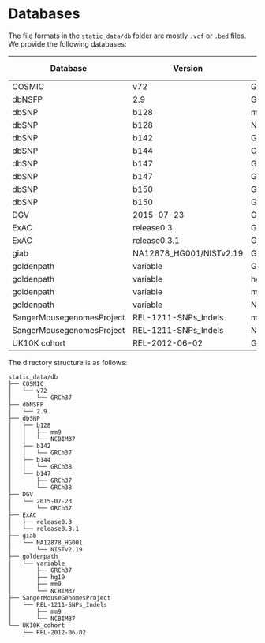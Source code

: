# Databases

The file formats in the `static_data/db` folder are mostly `.vcf` or `.bed`
files. We provide the following databases:

| Database | Version | Reference genome |
|----------|---------|------------------|
| COSMIC   | v72     | GRCh37           |
| dbNSFP   | 2.9     | GRCh37/hg19      |
| dbSNP    | b128    | mm9              |
| dbSNP    | b128    | NCBIM37          |
| dbSNP    | b142    | GRCh37           |
| dbSNP    | b144    | GRCh38           |
| dbSNP    | b147    | GRCh37           |
| dbSNP    | b147    | GRCh38           |
| dbSNP    | b150    | GRCh37           |
| dbSNP    | b150    | GRCh38           |
| DGV      | 2015-07-23 | GRCh37        |
| ExAC     | release0.3 | GRCh37/hg19   |
| ExAC     | release0.3.1 | GRCh37/hg19 |
| giab     | NA12878_HG001/NISTv2.19 | GRCh37 |
| goldenpath | variable | GRCh37        |
| goldenpath | variable | hg19          |
| goldenpath | variable | mm9           |
| goldenpath | variable | NCBIM37       |
| SangerMousegenomesProject | REL-1211-SNPs_Indels | mm9 |
| SangerMousegenomesProject | REL-1211-SNPs_Indels | NCBIM37 |
| UK10K cohort | REL-2012-06-02 | GRCh37 |

The directory structure is as follows:

```
static_data/db
├── COSMIC
│   └── v72
│       └── GRCh37
├── dbNSFP
│   └── 2.9
├── dbSNP
│   ├── b128
│   │   ├── mm9
│   │   └── NCBIM37
│   ├── b142
│   │   └── GRCh37
│   ├── b144
│   │   └── GRCh38
│   └── b147
│       ├── GRCh37
│       └── GRCh38
├── DGV
│   └── 2015-07-23
│       └── GRCh37
├── ExAC
│   ├── release0.3
│   └── release0.3.1
├── giab
│   └── NA12878_HG001
│       └── NISTv2.19
├── goldenpath
│   └── variable
│       ├── GRCh37
│       ├── hg19
│       ├── mm9
│       └── NCBIM37
├── SangerMouseGenomesProject
│   └── REL-1211-SNPs_Indels
│       ├── mm9
│       └── NCBIM37
└── UK10K_cohort
    └── REL-2012-06-02
```

